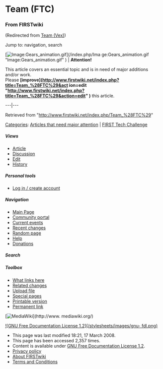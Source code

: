# Team (FTC)

### From FIRSTwiki

(Redirected from [Team (Vex)](/index.php?title=Team_%28Vex%29&redirect=no
"Team \(Vex\)" ))

Jump to: navigation, search

[![Image:Gears_animation.gif](/media/1/14/Gears_animation.gif)](/index.php/Ima
ge:Gears_animation.gif "Image:Gears_animation.gif" ) |  **Attention!**  

This article covers an essential topic and is in need of major additions
and/or work.  
Please **[improve](http://www.firstwiki.net/index.php?title=Team_%28FTC%29&act
ion=edit "http://www.firstwiki.net/index.php?title=Team_%28FTC%29&action=edit"
)** this article.  
  
---|---  
  
Retrieved from "<http://www.firstwiki.net/index.php/Team_%28FTC%29>"

[Categories](/index.php?title=Special:Categories&article=Team_%28FTC%29
"Special:Categories" ): [Articles that need major
attention](/index.php/Category:Articles_that_need_major_attention
"Category:Articles that need major attention" ) | [FIRST Tech
Challenge](/index.php/Category:FIRST_Tech_Challenge "Category:FIRST Tech
Challenge" )

##### Views

  * [Article](/index.php/Team_%28FTC%29)
  * [Discussion](/index.php?title=Talk:Team_%28FTC%29&action=edit)
  * [Edit](/index.php?title=Team_%28FTC%29&action=edit)
  * [History](/index.php?title=Team_%28FTC%29&action=history)

##### Personal tools

  * [Log in / create account](/index.php?title=Special:Userlogin&returnto=Team_\(FTC\))

[](/index.php/Main_Page "Main Page" )

##### Navigation

  * [Main Page](/index.php/Main_Page)
  * [Community portal](/index.php/FIRSTwiki:Community_portal)
  * [Current events](/index.php/Current_events)
  * [Recent changes](/index.php/Special:Recentchanges)
  * [Random page](/index.php/Special:Random)
  * [Help](/index.php/Help:Contents)
  * [Donations](/index.php/FIRSTwiki:Site_support)

##### Search



##### Toolbox

  * [What links here](/index.php/Special:Whatlinkshere/Team_%28FTC%29)
  * [Related changes](/index.php/Special:Recentchangeslinked/Team_%28FTC%29)
  * [Upload file](/index.php/Special:Upload)
  * [Special pages](/index.php/Special:Specialpages)
  * [Printable version](/index.php?title=Team_%28FTC%29&printable=yes)
  * [Permanent link](/index.php?title=Team_%28FTC%29&oldid=67004)

[![MediaWiki](/skins/common/images/poweredby_mediawiki_88x31.png)](http://www.
mediawiki.org/)

[![GNU Free Documentation License 1.2](/stylesheets/images/gnu-
fdl.png)](http://www.gnu.org/copyleft/fdl.html)

  * This page was last modified 18:21, 17 March 2008.
  * This page has been accessed 2,357 times.
  * Content is available under [GNU Free Documentation License 1.2](http://www.gnu.org/copyleft/fdl.html "http://www.gnu.org/copyleft/fdl.html" ).
  * [Privacy policy](/index.php/FIRSTwiki:Privacy_policy "FIRSTwiki:Privacy policy" )
  * [About FIRSTwiki](/index.php/FIRSTwiki:About "FIRSTwiki:About" )
  * [Terms and Conditions](/index.php/FIRSTwiki:Terms_and_conditions "FIRSTwiki:Terms and conditions" )

